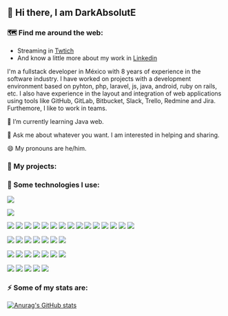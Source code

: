 ## 👋 Hi there, I am DarkAbsolutE

### 🗺️ Find me around the web:
- Streaming in [Twtich](https://www.twitch.tv/darkabsolute)
- And know a little more about my work in [Linkedin](https://www.linkedin.com/in/cristian-hassan-jeronimo-cazares-43985898/)

I'm a fullstack developer in México with 8 years of experience in the software industry. I have worked on projects with a development environment based on pyhton, php, laravel, js, java, android, ruby on rails, etc. I also have experience in the layout and integration of web applications using tools like GitHub, GitLab, Bitbucket, Slack, Trello, Redmine and Jira. Furthemore, I like to work in teams.

🌱 I’m currently learning Java web.

💬 Ask me about whatever you want. I am interested in helping and sharing.

😄 My pronouns are he/him.

### 🔭 My projects:
### 🎯 Some technologies I use:
![](https://img.shields.io/badge/Oracle-F80000?style=for-the-badge&logo=Oracle&logoColor=white)

![](https://img.shields.io/badge/Krita-203759?style=for-the-badge&logo=krita&logoColor=EEF37B)

![](https://img.shields.io/badge/Bootstrap-563D7C?style=for-the-badge&logo=bootstrap&logoColor=white)
![](https://img.shields.io/badge/fastapi-109989?style=for-the-badge&logo=FASTAPI&logoColor=white)
![](https://img.shields.io/badge/firebase-ffca28?style=for-the-badge&logo=firebase&logoColor=black)
![](https://img.shields.io/badge/Flask-000000?style=for-the-badge&logo=flask&logoColor=white)
![](https://img.shields.io/badge/GitHub%20Pages-222222?style=for-the-badge&logo=GitHub%20Pages&logoColor=white)
![](https://img.shields.io/badge/jQuery-0769AD?style=for-the-badge&logo=jquery&logoColor=white)
![](https://img.shields.io/badge/Laragon-0E83CD?style=for-the-badge&logo=Laragon&logoColor=white)
![](https://img.shields.io/badge/Laravel-FF2D20?style=for-the-badge&logo=laravel&logoColor=white)
![](https://img.shields.io/badge/Markdown-000000?style=for-the-badge&logo=markdown&logoColor=white)
![](https://img.shields.io/badge/material%20design-757575?style=for-the-badge&logo=material%20design&logoColor=white)
![](https://img.shields.io/badge/Material%20UI-007FFF?style=for-the-badge&logo=mui&logoColor=white)
![](https://img.shields.io/badge/Ruby_on_Rails-CC0000?style=for-the-badge&logo=ruby-on-rails&logoColor=white)
![](https://img.shields.io/badge/Sass-CC6699?style=for-the-badge&logo=sass&logoColor=white)
![](https://img.shields.io/badge/Unity-100000?style=for-the-badge&logo=unity&logoColor=white)
![](https://img.shields.io/badge/Webpack-8DD6F9?style=for-the-badge&logo=Webpack&logoColor=white)

![](https://img.shields.io/badge/Xampp-F37623?style=for-the-badge&logo=xampp&logoColor=white)
![](https://img.shields.io/badge/Colab-F9AB00?style=for-the-badge&logo=googlecolab&color=525252)
![](https://img.shields.io/badge/IntelliJ_IDEA-000000.svg?style=for-the-badge&logo=intellij-idea&logoColor=white)
![](http://img.shields.io/badge/-PHPStorm-181717?style=for-the-badge&logo=phpstorm&logoColor=white)
![](https://img.shields.io/badge/PyCharm-000000.svg?&style=for-the-badge&logo=PyCharm&logoColor=white)
![](https://img.shields.io/badge/Visual_Studio-5C2D91?style=for-the-badge&logo=visual%20studio&logoColor=white)
![](https://img.shields.io/badge/WebStorm-000000?style=for-the-badge&logo=WebStorm&logoColor=white)

![](https://img.shields.io/badge/CSS3-1572B6?style=for-the-badge&logo=css3&logoColor=white)
![](https://img.shields.io/badge/HTML5-E34F26?style=for-the-badge&logo=html5&logoColor=white)
![](https://img.shields.io/badge/JavaScript-323330?style=for-the-badge&logo=javascript&logoColor=F7DF1E)
![](https://img.shields.io/badge/json-5E5C5C?style=for-the-badge&logo=json&logoColor=white)
![](https://img.shields.io/badge/PHP-777BB4?style=for-the-badge&logo=php&logoColor=white)
![](https://img.shields.io/badge/PLSQL-F80000?style=for-the-badge&logo=oracle&logoColor=black)
![](https://img.shields.io/badge/Python-FFD43B?style=for-the-badge&logo=python&logoColor=blue)

![](https://img.shields.io/badge/Android-3DDC84?style=for-the-badge&logo=android&logoColor=white)
![](https://img.shields.io/badge/Debian-A81D33?style=for-the-badge&logo=debian&logoColor=white)
![](https://img.shields.io/badge/Linux-FCC624?style=for-the-badge&logo=linux&logoColor=black)
![](https://img.shields.io/badge/Red%20Hat-EE0000?style=for-the-badge&logo=redhat&logoColor=white)
![](https://img.shields.io/badge/Windows-0078D6?style=for-the-badge&logo=windows&logoColor=white)

### ⚡ Some of my stats are:

[![Anurag's GitHub stats](https://github-readme-stats.vercel.app/api?username=DarkAbsolutE)](https://github.com/anuraghazra/github-readme-stats)


<!--
**DarkAbsolutE/DarkAbsolutE** is a ✨ _special_ ✨ repository because its `README.md` (this file) appears on your GitHub profile.

Here are some ideas to get you started:

- 🔭 I’m currently working on ...
-  ...
- 👯 I’m looking to collaborate on ...
- 🤔 I’m looking for help with ...
- ...
- 📫 How to reach me: ...
- ...
- ⚡ Fun fact: ...
-->
